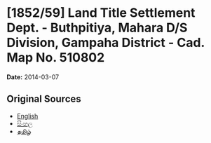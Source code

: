 # [1852/59] Land Title Settlement Dept. - Buthpitiya, Mahara D/S Division, Gampaha District - Cad. Map No. 510802

**Date:** 2014-03-07

## Original Sources

- [English](https://documents.gov.lk/view/extra-gazettes/2014/3/1852-59_E.pdf)
- [සිංහල](https://documents.gov.lk/view/extra-gazettes/2014/3/1852-59_S.pdf)
- [தமிழ்](https://documents.gov.lk/view/extra-gazettes/2014/3/1852-59_T.pdf)

